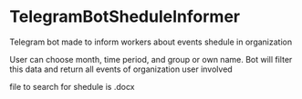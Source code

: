 # TelegramBotSheduleInformer

Telegram bot made to inform workers about events shedule in organization

User can choose month, time period, and group or own name. 
Bot will filter this data and return all events of organization user involved

file to search for shedule is .docx
